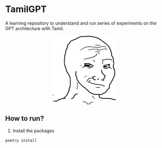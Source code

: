# TamilGPT 

A learning repository to understand and run series of experiments on the GPT architecture with Tamil.

<p align=center><img src="assets/cover.jpg" width="200px"></p>

## How to run?

1. Install the packages

```bash
poetry install
```
